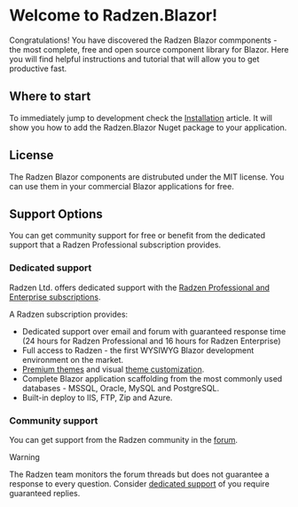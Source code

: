 # Welcome to Radzen.Blazor!

Congratulations! You have discovered the Radzen Blazor commponents - the most complete, free and open source component library for Blazor. Here you will find helpful instructions and tutorial that will allow you to get productive fast.

## Where to start

To immediately jump to development check the [Installation](getting-started/installation.md) article. It will show
you how to add the Radzen.Blazor Nuget package to your application.

## License

The Radzen Blazor components are distrubuted under the MIT license. You can use them in your commercial Blazor applications for free.

## Support Options

You can get community support for free or benefit from the dedicated support that a Radzen Professional subscription provides.

### Dedicated support

Radzen Ltd. offers dedicated support with the [Radzen Professional and Enterprise subscriptions](https://www.radzen.com/pricing/). 

A Radzen subscription provides:

- Dedicated support over email and forum with guaranteed response time (24 hours for Radzen Professional and 16 hours for Radzen Enterprise)
- Full access to Radzen - the first WYSIWYG Blazor development environment on the market.
- [Premium themes](https://www.radzen.com/documentation/premium-themes/) and visual [theme customization](https://www.radzen.com/documentation/theme-customization/).
- Complete Blazor application scaffolding from the most commonly used databases - MSSQL, Oracle, MySQL and PostgreSQL.
- Built-in deploy to IIS, FTP, Zip and Azure.

### Community support

You can get support from the Radzen community in the [forum](https://forum.radzen.com).

> [!Warning]
> The Radzen team monitors the forum threads but does not guarantee a response to every question. Consider [dedicated support](#dedicated-support) of you require guaranteed replies.
